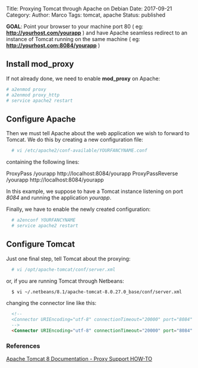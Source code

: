 Title: Proxying Tomcat through Apache on Debian
Date: 2017-09-21
Category:
Author: Marco
Tags: tomcat, apache
Status: published

**GOAL**: Point your browser to your machine port 80 ( eg: **http://yourhost.com/yourapp** ) and have Apache seamless redirect to an instance of Tomcat running on the same machine ( eg: **http://yourhost.com:8084/yourapp** )

## Install mod_proxy

If not already done, we need to enable **mod_proxy** on Apache:

```bash
# a2enmod proxy
# a2enmod proxy_http
# service apache2 restart
```

## Configure Apache

Then we must tell Apache about the web application we wish to forward to Tomcat. We do this by creating a new configuration file:

```bash
  # vi /etc/apache2/conf-available/YOURFANCYNAME.conf
```

containing the following lines:

  ProxyPass /yourapp http://localhost:8084/yourapp
  ProxyPassReverse /yourapp http://localhost:8084/yourapp

In this example, we suppose to have a Tomcat instance listening on port _8084_ and running the application _yourapp_.

Finally, we have to enable the newly created configuration:

```bash
  # a2enconf YOURFANCYNAME  
  # service apache2 restart
```

## Configure Tomcat

Just one final step, tell Tomcat about the proxying:

```bash
  # vi /opt/apache-tomcat/conf/server.xml
```

or, if you are running Tomcat through Netbeans:

```bash
  $ vi ~/.netbeans/8.1/apache-tomcat-8.0.27.0_base/conf/server.xml
```

changing the connector line like this:

```html
  <!--
  <Connector URIEncoding="utf-8" connectionTimeout="20000" port="8084" protocol="HTTP/1.1" redirectPort="8443"/>
  -->
  <Connector URIEncoding="utf-8" connectionTimeout="20000" port="8084" protocol="HTTP/1.1" redirectPort="8443" proxyPort="80"/></pre>
```

### References

[Apache Tomcat 8 Documentation - Proxy Support HOW-TO](https://tomcat.apache.org/tomcat-8.0-doc/proxy-howto.html)
